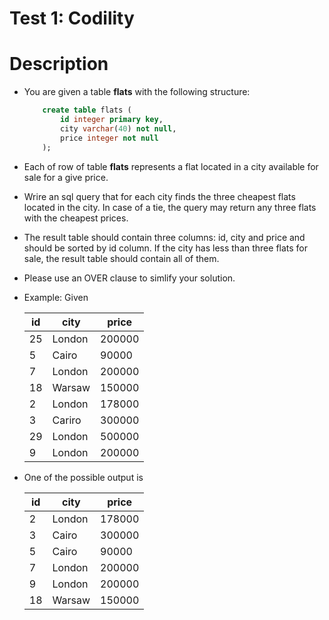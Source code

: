 # Test 1: Codility

# Description
* You are given a table __flats__ with the following structure:

    ```sql
        create table flats (
            id integer primary key,
            city varchar(40) not null,
            price integer not null
        );
    ```

* Each of row of table __flats__ represents a flat located in a city available for sale for a give price.

* Wrire an sql query that for each city finds the three cheapest flats located in the city. In case of a tie, the query may return any three flats with the cheapest prices.

* The result table should contain three columns: id, city and price and should be sorted by id column. If the city has less than three flats for sale, the result table should contain all of them.

* Please use an OVER clause to simlify your solution.

* Example: Given

    id | city | price
    |---------|-------------|------|
    25 | London | 200000
    5 | Cairo | 90000
    7 | London | 200000
    18 | Warsaw | 150000
    2 | London | 178000
    3 | Cariro | 300000
    29 | London | 500000
    9 | London | 200000

* One of the possible output is

    id | city | price
    |---------|-------------|------|
    2 | London | 178000
    3 | Cairo | 300000
    5 | Cairo | 90000
    7 | London | 200000
    9 | London | 200000
    18 | Warsaw | 150000



